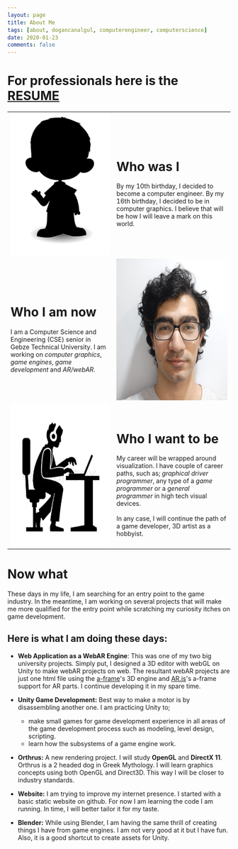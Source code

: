 ```yaml
---
layout: page
title: About Me
tags: [about, dogancanalgul, computerengineer, computerscience]
date: 2020-01-23
comments: false
---
```


# For professionals here is the [RESUME](/assets/img/about/Algul_Dogancan_CV.pdf)

<table> <tr> <td> <img src="/assets/img/about/sil.png" alt="Childhood" style="width:320px;height:320px;"> </td> <td>
 <h1 > Who was I </h1>
By my 10th birthday, I decided to become a computer engineer. By my 16th birthday, I decided to be in computer graphics. I believe that will be how I will leave a mark on this world.
</td> </tr>
<tr> <td>
<h1> Who I am now </h1>
I am a Computer Science and Engineering (CSE) senior in Gebze Technical University. I am working on <i>computer graphics</i>, <i>game engines</i>, <i>game development</i> and <i>AR/webAR</i>.

</td><td> <img src="/assets/img/about/about.png" alt="Dogancan Algul" style="width:320px;height:320px;"> </td>

</tr> <tr> <td> <img src="/assets/img/about/pro.png" alt="Dogancan Algul" style="width:320px;height:320px;"> </td><td>
<h1> Who I want to be </h1> My career will be wrapped around visualization. I have couple of career paths, such as; <i>graphical driver programmer</i>, any type of a <i>game programmer</i> or a <i>general programmer</i> in high tech visual devices.
<br>
<br>
In any case, I will continue the path of a game developer, 3D artist as a hobbyist.

</td></tr></table>


# Now what
These days in my life, I am searching for an entry point to the game industry. In the meantime, I am working on several projects that will make me more qualified for the entry point while scratching my curiosity itches on game development.
## Here is what I am doing these days:


- **Web Application as a WebAR Engine**: This was one of my two big university projects. Simply put, I designed a 3D editor with webGL on Unity to make webAR projects on web. The resultant webAR projects are just one html file using the  [a-frame](https://aframe.io/)'s 3D engine and [AR.js](https://ar-js-org.github.io/AR.js-Docs/)'s a-frame support for AR parts. I continue developing it in my spare time.

- **Unity Game Development:** Best way to make a motor is by disassembling another one. I am practicing Unity to;
    - make small games for game development experience in all areas of the game development process such as modeling, level design, scripting.
    - learn how the subsystems of a game engine work.

- **Orthrus:** A new rendering project. I will study **OpenGL** and **DirectX 11**. Orthrus is a 2 headed dog in Greek Mythology. I will learn graphics concepts using both OpenGL and Direct3D. This way I will be closer to industry standards.

- **Website:** I am trying to improve my internet presence. I started with a basic static website on github. For now I am learning the code I am running. In time, I will better tailor it for my taste.

- **Blender:** While using Blender, I am having the same thrill of creating things I have from game engines. I am not very good at it but I have fun. Also, it is a good shortcut to create assets for Unity.